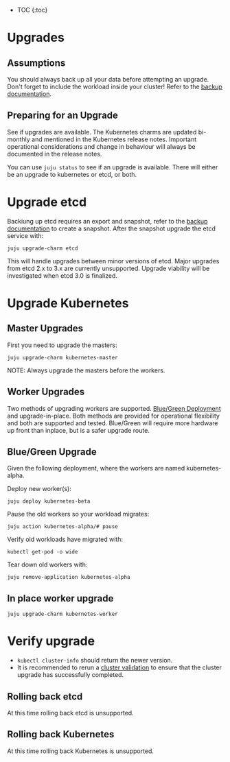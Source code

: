 * TOC
{:toc}

# Upgrades

## Assumptions

You should always back up all your data before attempting an upgrade. Don't forget to include the workload inside your cluster! Refer to the [backup documentation](/docs/getting-started-guides/ubuntu/backups).

## Preparing for an Upgrade

See if upgrades are available. The Kubernetes charms are updated bi-monthly and mentioned in the Kubernetes release notes. Important operational considerations and change in behaviour will always be documented in the release notes. 

You can use `juju status` to see if an upgrade is available. There will either be an upgrade to kubernetes or etcd, or both.

# Upgrade etcd

Backiung up etcd requires an export and snapshot, refer to the [backup documentation](/docs/getting-started-guides/ubuntu/backups) to create a snapshot. After the snapshot upgrade the etcd service with:  

    juju upgrade-charm etcd

This will handle upgrades between minor versions of etcd. Major upgrades from etcd 2.x to 3.x are currently unsupported. Upgrade viability will be investigated when etcd 3.0 is finalized. 

# Upgrade Kubernetes

## Master Upgrades

First you need to upgrade the masters: 

    juju upgrade-charm kubernetes-master

NOTE: Always upgrade the masters before the workers.

## Worker Upgrades

Two methods of upgrading workers are supported. [Blue/Green Deployment](http://martinfowler.com/bliki/BlueGreenDeployment.html) and upgrade-in-place. Both methods are provided for operational flexibility and both are supported and tested. Blue/Green will require more hardware up front than inplace, but is a safer upgrade route.  

## Blue/Green Upgrade 

Given the following deployment, where the workers are named kubernetes-alpha.

Deploy new worker(s): 

    juju deploy kubernetes-beta

Pause the old workers so your workload migrates: 

    juju action kubernetes-alpha/# pause

Verify old workloads have migrated with: 

    kubectl get-pod -o wide

Tear down old workers with: 

    juju remove-application kubernetes-alpha

## In place worker upgrade 

    juju upgrade-charm kubernetes-worker

# Verify upgrade

- `kubectl cluster-info` should return the newer version. 
- It is recommended to rerun a [cluster validation](/docs/getting-started-guides/ubuntu/validation) to ensure that the cluster upgrade has successfully completed.

## Rolling back etcd

At this time rolling back etcd is unsupported.

## Rolling back Kubernetes

At this time rolling back Kubernetes is unsupported.

